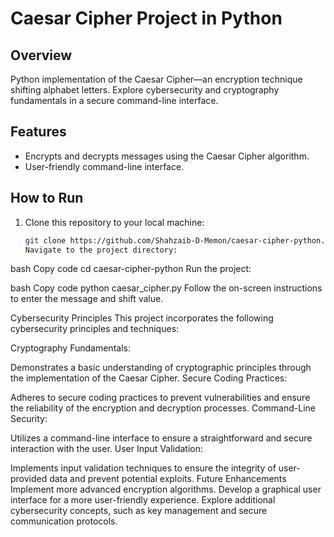# Caesar Cipher Project in Python

## Overview

Python implementation of the Caesar Cipher—an encryption technique shifting alphabet letters. Explore cybersecurity and cryptography fundamentals in a secure command-line interface.

## Features

- Encrypts and decrypts messages using the Caesar Cipher algorithm.
- User-friendly command-line interface.

## How to Run

1. Clone this repository to your local machine:
   ```bash
   git clone https://github.com/Shahzaib-D-Memon/caesar-cipher-python.git
   Navigate to the project directory:
   ```

bash
Copy code
cd caesar-cipher-python
Run the project:

bash
Copy code
python caesar_cipher.py
Follow the on-screen instructions to enter the message and shift value.

Cybersecurity Principles
This project incorporates the following cybersecurity principles and techniques:

Cryptography Fundamentals:

Demonstrates a basic understanding of cryptographic principles through the implementation of the Caesar Cipher.
Secure Coding Practices:

Adheres to secure coding practices to prevent vulnerabilities and ensure the reliability of the encryption and decryption processes.
Command-Line Security:

Utilizes a command-line interface to ensure a straightforward and secure interaction with the user.
User Input Validation:

Implements input validation techniques to ensure the integrity of user-provided data and prevent potential exploits.
Future Enhancements
Implement more advanced encryption algorithms.
Develop a graphical user interface for a more user-friendly experience.
Explore additional cybersecurity concepts, such as key management and secure communication protocols.
